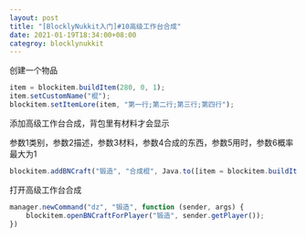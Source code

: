 ```yaml
---
layout: post
title: "[BlocklyNukkit入门]#10高级工作台合成"
date: 2021-01-19T18:34:00+08:00
categroy: blocklynukkit
---
```


创建一个物品
```javascript
item = blockitem.buildItem(280, 0, 1);
item.setCustomName("棍");
blockitem.setItemLore(item, "第一行;第二行;第三行;第四行");
```

添加高级工作台合成，背包里有材料才会显示

参数1类别，参数2描述，参数3材料，参数4合成的东西，参数5用时，参数6概率最大为1
```javascript
blockitem.addBNCraft("锻造", "合成棍", Java.to([item = blockitem.buildItem(264, 0, 1), item = blockitem.buildItem(41, 0, 2)], "cn.nukkit.item.Item[]"), Java.to([item], "cn.nukkit.item.Item[]"), 160, 1.0)

```

打开高级工作台合成

```javascript
manager.newCommand("dz", "锻造", function (sender, args) {
    blockitem.openBNCraftForPlayer("锻造", sender.getPlayer());
})
```
